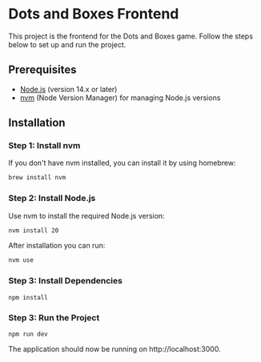 # Dots and Boxes Frontend

This project is the frontend for the Dots and Boxes game. Follow the steps below to set up and run the project.

## Prerequisites

- [Node.js](https://nodejs.org/) (version 14.x or later)
- [nvm](https://github.com/nvm-sh/nvm) (Node Version Manager) for managing Node.js versions

## Installation

### Step 1: Install nvm

If you don't have nvm installed, you can install it by using homebrew:
```sh
brew install nvm
```
### Step 2: Install Node.js
Use nvm to install the required Node.js version:
```sh
nvm install 20
```
After installation you can run: 
```sh
nvm use
```

### Step 3: Install Dependencies
```
npm install
```

### Step 3: Run the Project
```
npm run dev
```
The application should now be running on http://localhost:3000.

